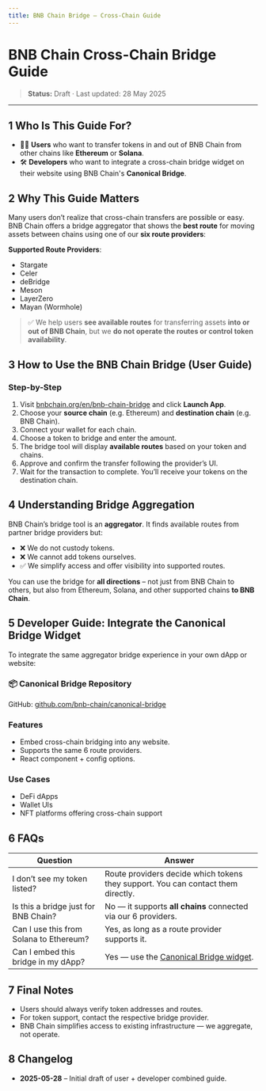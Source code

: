 ```yaml
---
title: BNB Chain Bridge – Cross‑Chain Guide
---
```


# BNB Chain Cross-Chain Bridge Guide

> **Status:** Draft · Last updated: 28 May 2025
---

## 1  Who Is This Guide For?

* 🧑‍💻 **Users** who want to transfer tokens in and out of BNB Chain from other chains like **Ethereum** or **Solana**.
* 🛠️ **Developers** who want to integrate a cross-chain bridge widget on their website using BNB Chain's **Canonical Bridge**.

## 2  Why This Guide Matters

Many users don’t realize that cross-chain transfers are possible or easy. BNB Chain offers a bridge aggregator that shows the **best route** for moving assets between chains using one of our **six route providers**:

**Supported Route Providers**:

* Stargate
* Celer
* deBridge
* Meson
* LayerZero
* Mayan (Wormhole)

> ✅ We help users **see available routes** for transferring assets **into or out of BNB Chain**, but we **do not operate the routes or control token availability**.

## 3  How to Use the BNB Chain Bridge (User Guide)

### Step-by-Step

1. Visit [bnbchain.org/en/bnb-chain-bridge](https://www.bnbchain.org/en/bnb-chain-bridge) and click **Launch App**.
2. Choose your **source chain** (e.g. Ethereum) and **destination chain** (e.g. BNB Chain).
3. Connect your wallet for each chain.
4. Choose a token to bridge and enter the amount.
5. The bridge tool will display **available routes** based on your token and chains.
6. Approve and confirm the transfer following the provider’s UI.
7. Wait for the transaction to complete. You’ll receive your tokens on the destination chain.

## 4  Understanding Bridge Aggregation

BNB Chain’s bridge tool is an **aggregator**. It finds available routes from partner bridge providers but:

* ❌ We do not custody tokens.
* ❌ We cannot add tokens ourselves.
* ✅ We simplify access and offer visibility into supported routes.

You can use the bridge for **all directions** – not just from BNB Chain to others, but also from Ethereum, Solana, and other supported chains **to BNB Chain**.

## 5  Developer Guide: Integrate the Canonical Bridge Widget

To integrate the same aggregator bridge experience in your own dApp or website:

### 📦 Canonical Bridge Repository

GitHub: [github.com/bnb-chain/canonical-bridge](https://github.com/bnb-chain/canonical-bridge)

### Features

* Embed cross-chain bridging into any website.
* Supports the same 6 route providers.
* React component + config options.

### Use Cases

* DeFi dApps
* Wallet UIs
* NFT platforms offering cross-chain support

## 6  FAQs

| Question                                | Answer                                                                                  |
| --------------------------------------- | --------------------------------------------------------------------------------------- |
| I don’t see my token listed?            | Route providers decide which tokens they support. You can contact them directly.        |
| Is this a bridge just for BNB Chain?    | No — it supports **all chains** connected via our 6 providers.                          |
| Can I use this from Solana to Ethereum? | Yes, as long as a route provider supports it.                                           |
| Can I embed this bridge in my dApp?     | Yes — use the [Canonical Bridge widget](https://github.com/bnb-chain/canonical-bridge). |

## 7  Final Notes

* Users should always verify token addresses and routes.
* For token support, contact the respective bridge provider.
* BNB Chain simplifies access to existing infrastructure — we aggregate, not operate.

## 8  Changelog

* **2025-05-28** – Initial draft of user + developer combined guide.
